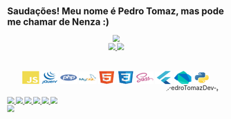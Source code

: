 ## Saudações! Meu nome é Pedro Tomaz, mas pode me chamar de Nenza :)
<div align="center">
    <a target="_blank" href="https://github.com/pedrotomazdev">
        <img height="265em" src="https://activity-graph.herokuapp.com/graph?username=pedrotomazdev&theme=gotham" />
        <br>
        <img height="210em"
            src="https://github-readme-stats.vercel.app/api?username=pedrotomazdev&show_icons=true&theme=gotham&include_all_commits=true&count_private=true" />
        <img height="210em"
            src="https://github-readme-stats.vercel.app/api/top-langs/?username=pedrotomazdev&theme=gotham" />
    </a>
</div>

## 

<div align="center">
    <br>
    <img align="center" alt="PedroTomazDev-Js" height="30" width="40"
        src="https://raw.githubusercontent.com/devicons/devicon/master/icons/javascript/javascript-plain.svg">
    <img align="center" alt="PedroTomazDev-jQuery" height="30" width="40"
        src="https://raw.githubusercontent.com/devicons/devicon/2ae2a900d2f041da66e950e4d48052658d850630/icons/jquery/jquery-plain-wordmark.svg">
    <img align="center" alt="PedroTomazDev-PHP" height="30" width="40"
        src="https://raw.githubusercontent.com/devicons/devicon/2ae2a900d2f041da66e950e4d48052658d850630/icons/php/php-plain.svg">
    <img align="center" alt="PedroTomazDev-MySQL" height="30" width="40"
        src="https://raw.githubusercontent.com/devicons/devicon/2ae2a900d2f041da66e950e4d48052658d850630/icons/mysql/mysql-original-wordmark.svg">
    <img align="center" alt="PedroTomazDev-HTML" height="30" width="40"
        src="https://raw.githubusercontent.com/devicons/devicon/master/icons/html5/html5-original.svg">
    <img align="center" alt="PedroTomazDev-CSS" height="30" width="40"
        src="https://raw.githubusercontent.com/devicons/devicon/master/icons/css3/css3-original.svg">
    <img align="center" alt="PedroTomazDev-SASS" height="30" width="40"
        src="https://raw.githubusercontent.com/devicons/devicon/2ae2a900d2f041da66e950e4d48052658d850630/icons/sass/sass-original.svg">
    <img align="center" alt="PedroTomazDev-Flutter" height="30" width="40"
        src="https://raw.githubusercontent.com/devicons/devicon/2ae2a900d2f041da66e950e4d48052658d850630/icons/flutter/flutter-original.svg">
     <img align="center" alt="PedroTomazDev-Dart" height="30" width="40"
        src="https://raw.githubusercontent.com/devicons/devicon/2ae2a900d2f041da66e950e4d48052658d850630/icons/dart/dart-original.svg">
    <img align="center" alt="PedroTomazDev-Python" height="30" width="40"
        src="https://raw.githubusercontent.com/devicons/devicon/master/icons/python/python-original.svg">
    <img align="right" alt="PedroTomazDev-pic" height="150" style="border-radius:50px;"
        src="https://i.pinimg.com/originals/64/a6/b8/64a6b818a118ae6a547e4c6c5bf27142.gif">

</div>

##

<div>
    <a target="_blank" href="https://www.facebook.com/pedro.tomaz.129/" target="_blank">
        <img src="https://img.shields.io/badge/Facebook-1877F2?style=for-the-badge&logo=facebook&logoColor=white"
            target="_blank">
    </a>
    <a target="_blank" href="https://www.instagram.com/tomaz069/" target="_blank">
        <img src="https://img.shields.io/badge/-Instagram-%23E4405F?style=for-the-badge&logo=instagram&logoColor=white"
            target="_blank">
    </a>
    <a target="_blank" href="https://twitter.com/TomazFagundes" target="_blank">
        <img src="https://img.shields.io/badge/Twitter-1DA1F2?style=for-the-badge&logo=twitter&logoColor=white"
            target="_blank">
    </a>
    <a target="_blank" href="https://discord.com/users/772884466514657310" target="_blank">
        <img src="https://img.shields.io/badge/Discord-7289DA?style=for-the-badge&logo=discord&logoColor=white"
            target="_blank">
    </a>
    <a target="_blank" href="mailto:contatopedrotomazdev@gmail.com">
        <img src="https://img.shields.io/badge/Gmail-D14836?style=for-the-badge&logo=gmail&logoColor=white"
            target="_blank">
    </a>
    <a target="_blank" href="www.linkedin.com/in/pedro-tomaz" target="_blank">
        <img src="https://img.shields.io/badge/-LinkedIn-%230077B5?style=for-the-badge&logo=linkedin&logoColor=white"
            target="_blank">
    </a>
    <br>
    <a target="_blank" href="https://wakatime.com/@pedrotomazdev" target="_blank">
        <img src="https://wakatime.com/badge/user/6f7e1f36-a549-4f09-8c15-5d4a67950bdf.svg" target="_blank">
    </a>
</div>

##

<!--   ![mishmanners snake gif](https://github.com/pedrotomazdev/pedrotomazdev/blob/output/github-contribution-grid-snake.svg) -->

